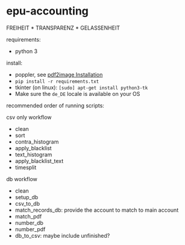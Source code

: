 epu-accounting
==============
FREIHEIT * TRANSPARENZ * GELASSENHEIT

requirements:
- python 3

install:
- poppler, see [pdf2image Installation](https://github.com/Belval/pdf2image#how-to-install)
- `pip install -r requirements.txt`
- tkinter (on linux): `[sudo] apt-get install python3-tk`
- Make sure the `de_DE` locale is available on your OS

recommended order of running scripts:

csv only workflow
- clean
- sort
- contra_histogram
- apply_blacklist
- text_histogram
- apply_blacklist_text
- timesplit

db workflow
- clean
- setup_db
- csv_to_db
- match_records_db: provide the account to match to main account
- match_pdf
- number_db
- number_pdf
- db_to_csv: maybe include unfinished?
